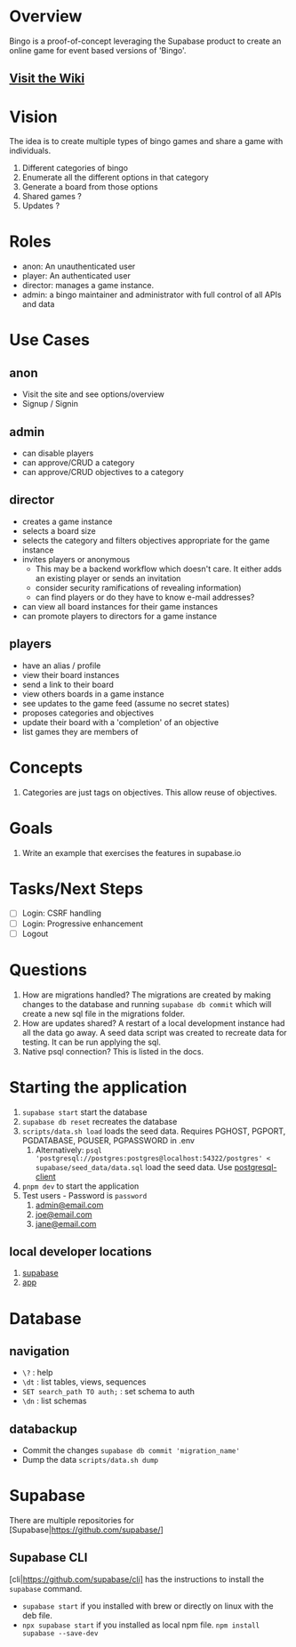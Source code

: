 # Overview

Bingo is a proof-of-concept leveraging the Supabase product to create an online game for event based versions of 'Bingo'. 

## [Visit the Wiki](https://github.com/wwall3r/bingo/wiki)

# Vision

The idea is to create multiple types of bingo games and share a game with individuals.

1. Different categories of bingo
1. Enumerate all the different options in that category
1. Generate a board from those options
1. Shared games ?
1. Updates ?

# Roles

- anon: An unauthenticated user
- player: An authenticated user
- director: manages a game instance.
- admin: a bingo maintainer and administrator with full control of all APIs and data

# Use Cases

## anon

- Visit the site and see options/overview
- Signup / Signin

## admin

- can disable players
- can approve/CRUD a category
- can approve/CRUD objectives to a category

## director

- creates a game instance
- selects a board size
- selects the category and filters objectives appropriate for the game instance
- invites players or anonymous
  - This may be a backend workflow which doesn't care. It either adds an existing player or sends an invitation
  - consider security ramifications of revealing information)
  - can find players or do they have to know e-mail addresses?
- can view all board instances for their game instances
- can promote players to directors for a game instance

## players

- have an alias / profile
- view their board instances
- send a link to their board
- view others boards in a game instance
- see updates to the game feed (assume no secret states)
- proposes categories and objectives
- update their board with a 'completion' of an objective
- list games they are members of

# Concepts

1. Categories are just tags on objectives. This allow reuse of objectives.

# Goals

1. Write an example that exercises the features in supabase.io

# Tasks/Next Steps

- [ ] Login: CSRF handling
- [ ] Login: Progressive enhancement
- [ ] Logout

# Questions

1. How are migrations handled? The migrations are created by making changes to the database and running `supabase db commit` which will create a new sql file in the migrations folder.
2. How are updates shared? A restart of a local development instance had all the data go away. A seed data script was created to recreate data for testing. It can be run applying the sql.
3. Native psql connection? This is listed in the docs.

# Starting the application

1. `supabase start` start the database
1. `supabase db reset` recreates the database
1. `scripts/data.sh load` loads the seed data. Requires PGHOST, PGPORT, PGDATABASE, PGUSER, PGPASSWORD in .env
   1. Alternatively: `psql 'postgresql://postgres:postgres@localhost:54322/postgres' < supabase/seed_data/data.sql` load the seed data. Use [postgresql-client](https://www.postgresql.org/download/linux/ubuntu/)
1. `pnpm dev` to start the application
1. Test users - Password is `password`
   1. admin@email.com
   1. joe@email.com
   1. jane@email.com

## local developer locations

1. [supabase](http://localhost:54323/project/default)
1. [app](http://localhost:3000)

# Database

## navigation

- `\?` : help
- `\dt` : list tables, views, sequences
- `SET search_path TO auth;` : set schema to auth
- `\dn` : list schemas

## databackup

- Commit the changes `supabase db commit 'migration_name'`
- Dump the data `scripts/data.sh dump`

# Supabase

There are multiple repositories for [Supabase|https://github.com/supabase/]

## Supabase CLI

[cli|https://github.com/supabase/cli] has the instructions to install the `supabase` command.

- `supabase start` if you installed with brew or directly on linux with the deb file.
- `npx supabase start` if you installed as local npm file. `npm install supabase --save-dev`
